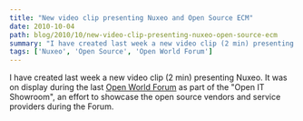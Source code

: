 ```yaml
---
title: "New video clip presenting Nuxeo and Open Source ECM"
date: 2010-10-04
path: blog/2010/10/new-video-clip-presenting-nuxeo-open-source-ecm
summary: "I have created last week a new video clip (2 min) presenting Nuxeo."
tags: ['Nuxeo', 'Open Source', 'Open World Forum']
---
```


I have created last week a new video clip (2 min) presenting Nuxeo. It was on display during the last <a href="http://www.openworldforum.org/">Open World Forum</a> as part of the "Open IT Showroom", an effort to showcase the open source vendors and service providers during the Forum.

<object width="500" height="300"><param name="movie" value="http://www.youtube.com/v/FJglLZuU_hI?fs=1&amp;hl=en_US"><param name="allowFullScreen" value="true"><param name="allowscriptaccess" value="always"><embed src="http://www.youtube.com/v/FJglLZuU_hI?fs=1&amp;hl=en_US" type="application/x-shockwave-flash" allowscriptaccess="always" allowfullscreen="true" width="500" height="300"></embed></object>

